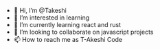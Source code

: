 - 👋 Hi, I’m @Takeshi
- 👀 I’m interested in learning
- 🌱 I’m currently learning react and rust
- 💞️ I’m looking to collaborate on javascript projects
- 📫 How to reach me as T-Akeshi Code

<!---
celestial-blink/celestial-blink is a ✨ special ✨ repository because its `README.md` (this file) appears on your GitHub profile.
You can click the Preview link to take a look at your changes.
--->
